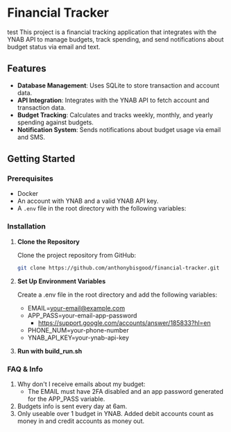 # Financial Tracker
test
This project is a financial tracking application that integrates with the YNAB API to manage budgets, track spending, and send notifications about budget status via email and text.

## Features

- **Database Management**: Uses SQLite to store transaction and account data.
- **API Integration**: Integrates with the YNAB API to fetch account and transaction data.
- **Budget Tracking**: Calculates and tracks weekly, monthly, and yearly spending against budgets.
- **Notification System**: Sends notifications about budget usage via email and SMS.

## Getting Started

### Prerequisites

- Docker
- An account with YNAB and a valid YNAB API key.
- A `.env` file in the root directory with the following variables:

### Installation

1. **Clone the Repository**

   Clone the project repository from GitHub:

   ```bash
   git clone https://github.com/anthonybisgood/financial-tracker.git
   ```

2. **Set Up Environment Variables**

    Create a .env file in the root directory and add the following variables:
    - EMAIL=<your-email@example.com>
    - APP_PASS=your-email-app-password
      - <https://support.google.com/accounts/answer/185833?hl=en>
    - PHONE_NUM=your-phone-number
    - YNAB_API_KEY=your-ynab-api-key

3. **Run with build_run.sh**

### FAQ & Info

1. Why don't I receive emails about my budget:
   - The EMAIL must have 2FA disabled and an app password generated for the APP_PASS variable.
2. Budgets info is sent every day at 6am.
3. Only useable over 1 budget in YNAB. Added debit accounts count as money in and credit accounts as money out.
